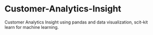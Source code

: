 # Customer-Analytics-Insight
Customer Analytics Insight using pandas and data visualization, scit-kit learn for machine learning.
